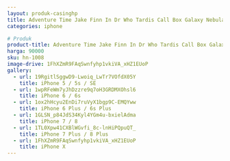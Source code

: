 ```yaml
---
layout: produk-casinghp
title: Adventure Time Jake Finn In Dr Who Tardis Call Box Galaxy Nebula iPhone Case
categories: iphone

# Produk
product-title: Adventure Time Jake Finn In Dr Who Tardis Call Box Galaxy Nebula iPhone Case
harga: 90000
sku: hn-1008
image-drive: 1FhXZmR9FAqSwnfyhp1vkiVA_xHZ1EUoP
gallery:
  - url: 19RgitlSggwD9-Lwoiq_LwTr7VOfdX05Y
    title: iPhone 5 / 5s / SE
  - url: 1wpRFeWm7yJhDzzre9q7oH3GRDMXOhsl6
    title: iPhone 6 / 6s
  - url: 1ox2hHcyu2EnDi7ruVyX1bgp9C-EMQYww
    title: iPhone 6 Plus / 6s Plus
  - url: 1GLSN_p84JdS34Kyl4YGm4u-bxielAdma
    title: iPhone 7 / 8
  - url: 1TL0Xpw41CXBlWGvfi_8c-lnHiPQpuQT_
    title: iPhone 7 Plus / 8 Plus
  - url: 1FhXZmR9FAqSwnfyhp1vkiVA_xHZ1EUoP
    title: iPhone X
---
```


